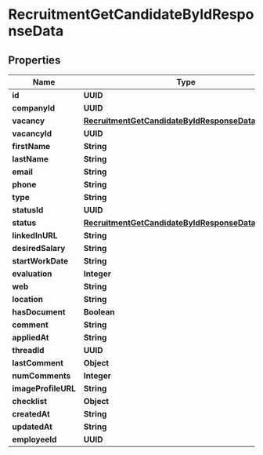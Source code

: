 

# RecruitmentGetCandidateByIdResponseData


## Properties

| Name | Type | Description | Notes |
|------------ | ------------- | ------------- | -------------|
|**id** | **UUID** |  |  [optional] |
|**companyId** | **UUID** |  |  [optional] |
|**vacancy** | [**RecruitmentGetCandidateByIdResponseDataVacancy**](RecruitmentGetCandidateByIdResponseDataVacancy.md) |  |  [optional] |
|**vacancyId** | **UUID** |  |  [optional] |
|**firstName** | **String** |  |  [optional] |
|**lastName** | **String** |  |  [optional] |
|**email** | **String** |  |  [optional] |
|**phone** | **String** |  |  [optional] |
|**type** | **String** |  |  [optional] |
|**statusId** | **UUID** |  |  [optional] |
|**status** | [**RecruitmentGetCandidateByIdResponseDataStatus**](RecruitmentGetCandidateByIdResponseDataStatus.md) |  |  [optional] |
|**linkedInURL** | **String** |  |  [optional] |
|**desiredSalary** | **String** |  |  [optional] |
|**startWorkDate** | **String** |  |  [optional] |
|**evaluation** | **Integer** |  |  [optional] |
|**web** | **String** |  |  [optional] |
|**location** | **String** |  |  [optional] |
|**hasDocument** | **Boolean** |  |  [optional] |
|**comment** | **String** |  |  [optional] |
|**appliedAt** | **String** |  |  [optional] |
|**threadId** | **UUID** |  |  [optional] |
|**lastComment** | **Object** |  |  [optional] |
|**numComments** | **Integer** |  |  [optional] |
|**imageProfileURL** | **String** |  |  [optional] |
|**checklist** | **Object** |  |  [optional] |
|**createdAt** | **String** |  |  [optional] |
|**updatedAt** | **String** |  |  [optional] |
|**employeeId** | **UUID** |  |  [optional] |



